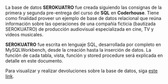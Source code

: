 La base de datos **SEROKUATRO** fue creada siguiendo las consignas de la primera y segunda pre-entrega del curso de **SQL** en **Coderhouse**. Tiene como finalidad proveer un ejemplo de base de datos relacional que reúna información sobre las operaciones de una compañía ficticia (bautizada SEROKUATRO) de producción audiovisual especializada en cine, TV y videos musicales.

**SEROKUATRO** fue escrita en lenguaje SQL, desarrollada por completo en MySQLWorkbench, desde la creación hasta la inserción de datos. La función de cada tabla, vista, función y stored procedure será explicada en detalle en este documento.

Para visualizar y realizar devoluciones sobre la base de datos, siga [este link](https://serokuatro.gitbook.io/serokuatro).
